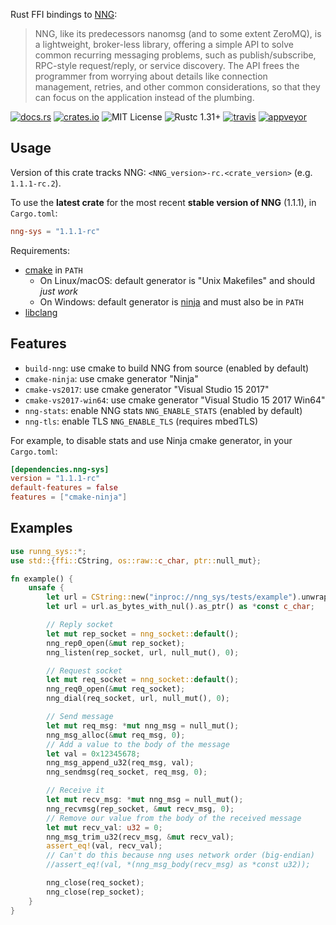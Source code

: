 
Rust FFI bindings to [NNG](https://github.com/nanomsg/nng):

> NNG, like its predecessors nanomsg (and to some extent ZeroMQ), is a lightweight, broker-less library, offering a simple API to solve common recurring messaging problems, such as publish/subscribe, RPC-style request/reply, or service discovery. The API frees the programmer from worrying about details like connection management, retries, and other common considerations, so that they can focus on the application instead of the plumbing.

[![docs.rs](https://docs.rs/nng-sys/badge.svg)](https://docs.rs/nng-sys)
[![crates.io](http://img.shields.io/crates/v/nng-sys.svg)](http://crates.io/crates/nng-sys)
![MIT License](https://img.shields.io/badge/license-MIT-blue.svg)
![Rustc 1.31+](https://img.shields.io/badge/rustc-1.31+-lightgray.svg)
[![travis](https://travis-ci.org/jeikabu/nng-rust.svg?branch=master)](https://travis-ci.org/jeikabu/nng-rust)
[![appveyor](https://ci.appveyor.com/api/projects/status/96x8onexj6vyxgjp/branch/master?svg=true)](https://ci.appveyor.com/project/jake-ruyi/nng-rust/branch/master)

## Usage

Version of this crate tracks NNG: `<NNG_version>-rc.<crate_version>` (e.g. `1.1.1-rc.2`).

To use the __latest crate__ for the most recent __stable version of NNG__ (1.1.1), in `Cargo.toml`:  
```toml
nng-sys = "1.1.1-rc"
```

Requirements:
- [cmake](https://cmake.org/) in `PATH`
    - On Linux/macOS: default generator is "Unix Makefiles" and should _just work_
    - On Windows: default generator is [ninja](https://ninja-build.org/) and must also be in `PATH`
- [libclang](https://rust-lang.github.io/rust-bindgen/requirements.html)

## Features

- `build-nng`: use cmake to build NNG from source (enabled by default)
- `cmake-ninja`: use cmake generator "Ninja"
- `cmake-vs2017`: use cmake generator "Visual Studio 15 2017"
- `cmake-vs2017-win64`: use cmake generator "Visual Studio 15 2017 Win64"
- `nng-stats`: enable NNG stats `NNG_ENABLE_STATS` (enabled by default)
- `nng-tls`: enable TLS `NNG_ENABLE_TLS` (requires mbedTLS)

For example, to disable stats and use Ninja cmake generator, in your `Cargo.toml`:
```toml
[dependencies.nng-sys]
version = "1.1.1-rc"
default-features = false
features = ["cmake-ninja"]
```

## Examples
```rust
use runng_sys::*;
use std::{ffi::CString, os::raw::c_char, ptr::null_mut};

fn example() {
    unsafe {
        let url = CString::new("inproc://nng_sys/tests/example").unwrap();
        let url = url.as_bytes_with_nul().as_ptr() as *const c_char;

        // Reply socket
        let mut rep_socket = nng_socket::default();
        nng_rep0_open(&mut rep_socket);
        nng_listen(rep_socket, url, null_mut(), 0);

        // Request socket
        let mut req_socket = nng_socket::default();
        nng_req0_open(&mut req_socket);
        nng_dial(req_socket, url, null_mut(), 0);

        // Send message
        let mut req_msg: *mut nng_msg = null_mut();
        nng_msg_alloc(&mut req_msg, 0);
        // Add a value to the body of the message
        let val = 0x12345678;
        nng_msg_append_u32(req_msg, val);
        nng_sendmsg(req_socket, req_msg, 0);

        // Receive it
        let mut recv_msg: *mut nng_msg = null_mut();
        nng_recvmsg(rep_socket, &mut recv_msg, 0);
        // Remove our value from the body of the received message
        let mut recv_val: u32 = 0;
        nng_msg_trim_u32(recv_msg, &mut recv_val);
        assert_eq!(val, recv_val);
        // Can't do this because nng uses network order (big-endian)
        //assert_eq!(val, *(nng_msg_body(recv_msg) as *const u32));

        nng_close(req_socket);
        nng_close(rep_socket);
    }
}
```
